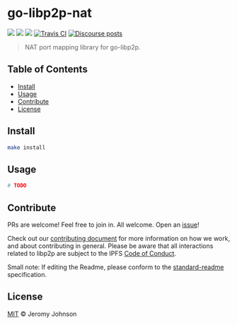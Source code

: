go-libp2p-nat
==================

[![](https://img.shields.io/badge/made%20by-Protocol%20Labs-blue.svg?style=flat-square)](https://protocol.ai)
[![](https://img.shields.io/badge/project-libp2p-yellow.svg?style=flat-square)](https://libp2p.io/)
[![](https://img.shields.io/badge/freenode-%23libp2p-yellow.svg?style=flat-square)](http://webchat.freenode.net/?channels=%23libp2p)
[![Travis CI](https://travis-ci.org/libp2p/go-libp2p-nat.svg?branch=master)](https://travis-ci.org/libp2p/go-libp2p-nat)
[![Discourse posts](https://img.shields.io/discourse/https/discuss.libp2p.io/posts.svg)](https://discuss.libp2p.io)

> NAT port mapping library for go-libp2p.


## Table of Contents

- [Install](#install)
- [Usage](#usage)
- [Contribute](#contribute)
- [License](#license)

## Install

```sh
make install
```

## Usage

```sh
# TODO
```

## Contribute

PRs are welcome! Feel free to join in. All welcome. Open an [issue](https://github.com/ipfs/go-libp2p-nat/issues)!

Check out our [contributing document](https://github.com/libp2p/community/blob/master/CONTRIBUTE.md) for more information on how we work, and about contributing in general. Please be aware that all interactions related to libp2p are subject to the IPFS [Code of Conduct](https://github.com/ipfs/community/blob/master/code-of-conduct.md).

Small note: If editing the Readme, please conform to the [standard-readme](https://github.com/RichardLitt/standard-readme) specification.

## License

[MIT](LICENSE) © Jeromy Johnson
